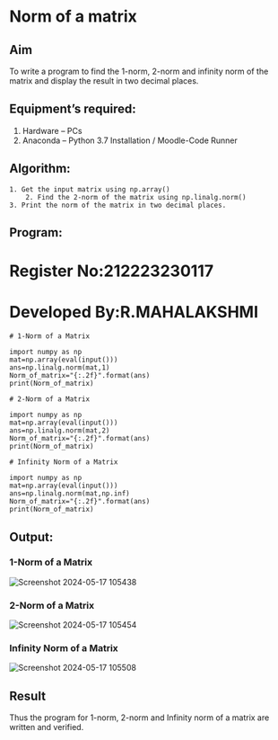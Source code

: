 # Norm of a matrix
## Aim
To write a program to find the 1-norm, 2-norm and infinity norm of the matrix and display the result in two decimal places.
## Equipment’s required:
1.	Hardware – PCs
2.	Anaconda – Python 3.7 Installation / Moodle-Code Runner
## Algorithm:
	1. Get the input matrix using np.array()   
        2. Find the 2-norm of the matrix using np.linalg.norm()
	3. Print the norm of the matrix in two decimal places.
## Program:

# Register No:212223230117
# Developed By:R.MAHALAKSHMI
```
# 1-Norm of a Matrix

import numpy as np
mat=np.array(eval(input()))
ans=np.linalg.norm(mat,1)
Norm_of_matrix="{:.2f}".format(ans)
print(Norm_of_matrix)

# 2-Norm of a Matrix

import numpy as np
mat=np.array(eval(input()))
ans=np.linalg.norm(mat,2)
Norm_of_matrix="{:.2f}".format(ans)
print(Norm_of_matrix)

# Infinity Norm of a Matrix

import numpy as np
mat=np.array(eval(input()))
ans=np.linalg.norm(mat,np.inf)
Norm_of_matrix="{:.2f}".format(ans)
print(Norm_of_matrix)
```
## Output:
### 1-Norm of a Matrix
![Screenshot 2024-05-17 105438](https://github.com/Maharavi2006/Norm-of-a-matrix/assets/154535981/96c16c7c-e376-422b-805c-d5f3c3e64fb3)


### 2-Norm of a Matrix

![Screenshot 2024-05-17 105454](https://github.com/Maharavi2006/Norm-of-a-matrix/assets/154535981/29eff721-1e0f-4263-ae27-082b3102a69a)

### Infinity Norm of a Matrix
![Screenshot 2024-05-17 105508](https://github.com/Maharavi2006/Norm-of-a-matrix/assets/154535981/740c2896-0415-4917-8e56-1e291c8483db)


## Result
Thus the program for 1-norm, 2-norm and Infinity norm of a matrix are written and verified.
